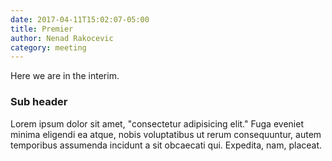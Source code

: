 ```yaml
---
date: 2017-04-11T15:02:07-05:00
title: Premier
author: Nenad Rakocevic
category: meeting
---
```


Here we are in the interim.

### Sub header

Lorem ipsum dolor sit amet, "consectetur adipisicing elit." Fuga eveniet minima eligendi ea atque, nobis voluptatibus ut rerum consequuntur, autem temporibus assumenda incidunt a sit obcaecati qui. Expedita, nam, placeat.
